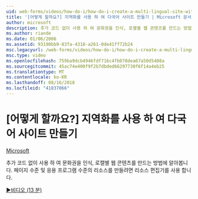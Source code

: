 ```yaml
---
uid: web-forms/videos/how-do-i/how-do-i-create-a-multi-lingual-site-with-localization
title: '[어떻게 할까요?] 지역화를 사용 하 여 다국어 사이트 만들기 | Microsoft 문서'
author: microsoft
description: 추가 코드 없이 사용 하 여 문화권을 인식, 로캘별 웹 콘텐츠를 만드는 방법에 알아봅니다. 페이지 수준 및 응용 프로그램 수준 키를 만들려면 리소스 편집기를 사용 하는 중...
ms.author: riande
ms.date: 01/06/2006
ms.assetid: 93190bb9-83fa-4318-a261-0de41ff72b24
msc.legacyurl: /web-forms/videos/how-do-i/how-do-i-create-a-multi-lingual-site-with-localization
msc.type: video
ms.openlocfilehash: 759ba9dcb4946fdf716c4fb078dea67a50d5408a
ms.sourcegitcommit: 45ac74e400f9f2b7dbded66297730f6f14a4eb25
ms.translationtype: MT
ms.contentlocale: ko-KR
ms.lasthandoff: 08/16/2018
ms.locfileid: "41837066"
---
```

<a name="how-do-i-create-a-multi-lingual-site-with-localization"></a>[어떻게 할까요?] 지역화를 사용 하 여 다국어 사이트 만들기
====================
[Microsoft](https://github.com/microsoft)

추가 코드 없이 사용 하 여 문화권을 인식, 로캘별 웹 콘텐츠를 만드는 방법에 알아봅니다. 페이지 수준 및 응용 프로그램 수준의 리소스를 만들려면 리소스 편집기를 사용 합니다.

[&#9654;비디오 (13 분)](https://channel9.msdn.com/Blogs/ASP-NET-Site-Videos/how-do-i-create-a-multi-lingual-site-with-localization)
